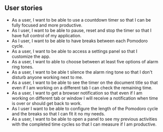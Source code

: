 ## User stories
- As a user, I want to be able to use a countdown timer so that I can be fully focused and more productive.
- As I user, I want to be able to pause, reset and stop the timer so that I have full control of my application.
- As I user, I want to be able to have breaks between each Pomodoro cycle.
- As a user, I want to be able to access a settings panel so that I customize the app.
- As a user, I want to able to choose between at least five options of alarm ring tones.
- As a user, I want to be able t silence the alarm ring tone so that I don't disturb anyone working next to me.
- As a user, I want to be able to see the timer on the document title so that even if I am working on a different tab I can check the remaining time.
- As a user, I want to get a browser notification so that even if I am working on different tab or window I will receive a notification when time is over or should get back to work.
- As I user I want to be able to configure the length of the Pomodoro cycle and the breaks so that I can fit it no my needs.
- As a user, I want to be able to open a panel to see my previous activities with the completed time cycles so that I can measure if I am productive.
